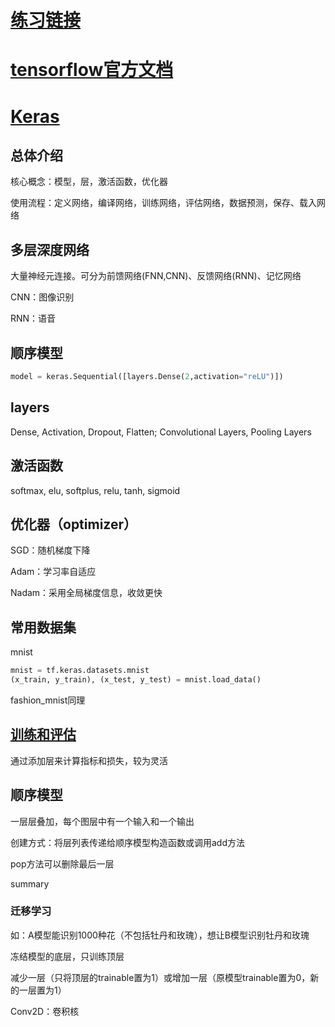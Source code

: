 # [练习链接](https://github.com/wsp1911/BDMI_class_practice/tree/master/11)

# [tensorflow官方文档](https://tensorflow.google.cn/guide)

# [Keras](http://Keras.io)

## 总体介绍

核心概念：模型，层，激活函数，优化器

使用流程：定义网络，编译网络，训练网络，评估网络，数据预测，保存、载入网络

## 多层深度网络

大量神经元连接。可分为前馈网络(FNN,CNN)、反馈网络(RNN)、记忆网络

CNN：图像识别

RNN：语音

## 顺序模型

```python
model = keras.Sequential([layers.Dense(2,activation="reLU")])
```

## layers

Dense, Activation, Dropout, Flatten; Convolutional Layers, Pooling Layers

## 激活函数

softmax, elu, softplus, relu, tanh, sigmoid

## 优化器（optimizer）

SGD：随机梯度下降

Adam：学习率自适应

Nadam：采用全局梯度信息，收敛更快

## 常用数据集

mnist

```python
mnist = tf.keras.datasets.mnist
(x_train, y_train), (x_test, y_test) = mnist.load_data()
```

fashion_mnist同理

## [训练和评估](https://tensorflow.google.cn/guide/keras/train_and_evaluate)

通过添加层来计算指标和损失，较为灵活

## 顺序模型
一层层叠加，每个图层中有一个输入和一个输出

创建方式：将层列表传递给顺序模型构造函数或调用add方法

pop方法可以删除最后一层

summary

### 迁移学习

如：A模型能识别1000种花（不包括牡丹和玫瑰），想让B模型识别牡丹和玫瑰

冻结模型的底层，只训练顶层

减少一层（只将顶层的trainable置为1）或增加一层（原模型trainable置为0，新的一层置为1）

Conv2D：卷积核